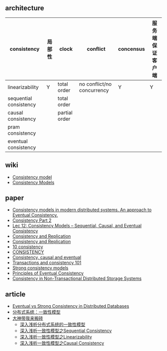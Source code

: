 ## architecture

|consistency|局部性|clock|conflict|concensus|服务端保证客户端|
|-|-|-|-|-|-|
|linearizability|Y|total order|no conflict/no concurrency|Y|Y|
|sequential consistency||total order||||
|causal consistency||partial order||||
|pram consistency||||||
|eventual consistency||||||

## wiki

- [Consistency model](https://en.wikipedia.org/wiki/Consistency_model)
- [Consistency Models](https://jepsen.io/consistency)

## paper

- [Consistency models in modern distributed systems. An approach to Eventual Consistency.](https://riunet.upv.es/bitstream/handle/10251/54786/TFMLeticiaPascual.pdf)
- [Consistency Part 2](http://www.cs.iit.edu/~iraicu/teaching/CS550-S11/lecture16.pdf)
- [Lec 12: Consistency Models – Sequential, Causal, and Eventual Consistency](https://www.cs.columbia.edu/~du/ds/assets/lectures/lecture12.pdf)
- [Consistency and Replication](https://www.cs.ucr.edu/~nael/cs202/lectures/lec15.pdf)
- [Consistency and Replication](http://csis.pace.edu/~marchese/CS865/Lectures/Chap7/Chapter7fin.htm)
- [10 consistency](http://www.cs.cmu.edu/~srini/15-446/S09/lectures/10-consistency.pdf)
- [CONSISTENCY](http://www.cs.cornell.edu/courses/cs5414/2017fa/notes/week12.pdf)
- [Consistency, causal and eventual](https://sergeiturukin.com/2017/06/29/eventual-consistency.html)
- [Transactions and consistency 101](https://sergeiturukin.com/2017/06/14/transactions-consistency.html)
- [Strong consistency models](https://aphyr.com/posts/313-strong-consistency-models)
- [Principles of Eventual Consistency](https://www.microsoft.com/en-us/research/publication/principles-of-eventual-consistency/)
- [Consistency in Non-Transactional Distributed Storage Systems](https://arxiv.org/abs/1512.00168)

## article

- [Eventual vs Strong Consistency in Distributed Databases](https://hackernoon.com/eventual-vs-strong-consistency-in-distributed-databases-282fdad37cf7)
- [分布式系统：一致性模型](https://zhuanlan.zhihu.com/p/59119088)
- [大神带我来搬砖](https://zhuanlan.zhihu.com/notFound)
  - [深入浅析分布式系统的一致性模型](https://zhuanlan.zhihu.com/p/66991710)
  - [深入浅析一致性模型之Sequential Consistency](https://zhuanlan.zhihu.com/p/67739048)
  - [深入浅析一致性模型之Linearizability](https://zhuanlan.zhihu.com/p/68736604)
  - [深入浅析一致性模型之Causal Consistency](https://zhuanlan.zhihu.com/p/71913226)
